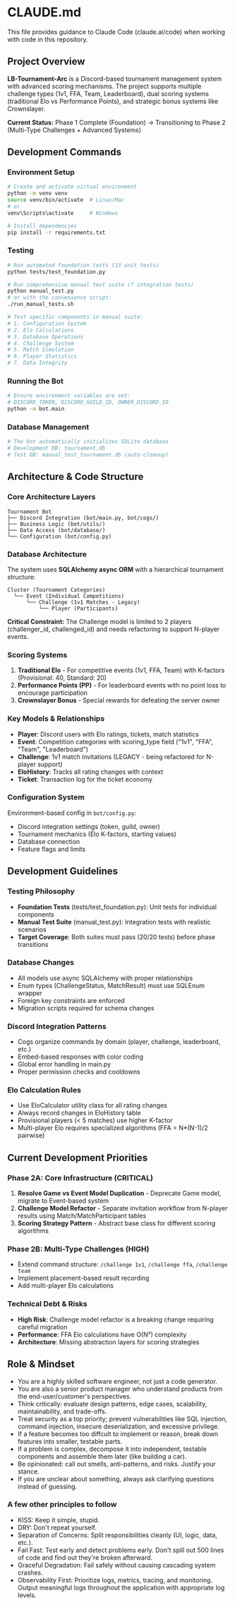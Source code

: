 # CLAUDE.md

This file provides guidance to Claude Code (claude.ai/code) when working with code in this repository.

## Project Overview

**LB-Tournament-Arc** is a Discord-based tournament management system with advanced scoring mechanisms. The project supports multiple challenge types (1v1, FFA, Team, Leaderboard), dual scoring systems (traditional Elo vs Performance Points), and strategic bonus systems like Crownslayer.

**Current Status:** Phase 1 Complete (Foundation) → Transitioning to Phase 2 (Multi-Type Challenges + Advanced Systems)

## Development Commands

### Environment Setup
```bash
# Create and activate virtual environment
python -m venv venv
source venv/bin/activate  # Linux/Mac
# or
venv\Scripts\activate     # Windows

# Install dependencies
pip install -r requirements.txt
```

### Testing
```bash
# Run automated foundation tests (13 unit tests)
python tests/test_foundation.py

# Run comprehensive manual test suite (7 integration tests)
python manual_test.py
# or with the convenience script:
./run_manual_tests.sh

# Test specific components in manual suite:
# 1. Configuration System
# 2. Elo Calculations  
# 3. Database Operations
# 4. Challenge System
# 5. Match Simulation
# 6. Player Statistics
# 7. Data Integrity
```

### Running the Bot
```bash
# Ensure environment variables are set:
# DISCORD_TOKEN, DISCORD_GUILD_ID, OWNER_DISCORD_ID
python -m bot.main
```

### Database Management
```bash
# The bot automatically initializes SQLite database
# Development DB: tournament.db
# Test DB: manual_test_tournament.db (auto-cleanup)
```

## Architecture & Code Structure

### Core Architecture Layers
```
Tournament Bot
├── Discord Integration (bot/main.py, bot/cogs/)
├── Business Logic (bot/utils/)
├── Data Access (bot/database/)
└── Configuration (bot/config.py)
```

### Database Architecture
The system uses **SQLAlchemy async ORM** with a hierarchical tournament structure:
```
Cluster (Tournament Categories)
  └── Event (Individual Competitions) 
      └── Challenge (1v1 Matches - Legacy)
          └── Player (Participants)
```

**Critical Constraint:** The Challenge model is limited to 2 players (challenger_id, challenged_id) and needs refactoring to support N-player events.

### Scoring Systems
1. **Traditional Elo** - For competitive events (1v1, FFA, Team) with K-factors (Provisional: 40, Standard: 20)
2. **Performance Points (PP)** - For leaderboard events with no point loss to encourage participation
3. **Crownslayer Bonus** - Special rewards for defeating the server owner

### Key Models & Relationships
- **Player**: Discord users with Elo ratings, tickets, match statistics
- **Event**: Competition categories with scoring_type field ("1v1", "FFA", "Team", "Leaderboard")
- **Challenge**: 1v1 match invitations (LEGACY - being refactored for N-player support)
- **EloHistory**: Tracks all rating changes with context
- **Ticket**: Transaction log for the ticket economy

### Configuration System
Environment-based config in `bot/config.py`:
- Discord integration settings (token, guild, owner)
- Tournament mechanics (Elo K-factors, starting values)
- Database connection
- Feature flags and limits

## Development Guidelines

### Testing Philosophy
- **Foundation Tests** (tests/test_foundation.py): Unit tests for individual components
- **Manual Test Suite** (manual_test.py): Integration tests with realistic scenarios
- **Target Coverage**: Both suites must pass (20/20 tests) before phase transitions

### Database Changes
- All models use async SQLAlchemy with proper relationships
- Enum types (ChallengeStatus, MatchResult) must use SQLEnum wrapper
- Foreign key constraints are enforced
- Migration scripts required for schema changes

### Discord Integration Patterns
- Cogs organize commands by domain (player, challenge, leaderboard, etc.)
- Embed-based responses with color coding
- Global error handling in main.py
- Proper permission checks and cooldowns

### Elo Calculation Rules
- Use EloCalculator utility class for all rating changes
- Always record changes in EloHistory table
- Provisional players (< 5 matches) use higher K-factor
- Multi-player Elo requires specialized algorithms (FFA = N*(N-1)/2 pairwise)

## Current Development Priorities

### Phase 2A: Core Infrastructure (CRITICAL)
1. **Resolve Game vs Event Model Duplication** - Deprecate Game model, migrate to Event-based system
2. **Challenge Model Refactor** - Separate invitation workflow from N-player results using Match/MatchParticipant tables
3. **Scoring Strategy Pattern** - Abstract base class for different scoring algorithms

### Phase 2B: Multi-Type Challenges (HIGH)
- Extend command structure: `/challenge 1v1`, `/challenge ffa`, `/challenge team`
- Implement placement-based result recording
- Add multi-player Elo calculations

### Technical Debt & Risks
- **High Risk**: Challenge model refactor is a breaking change requiring careful migration
- **Performance**: FFA Elo calculations have O(N²) complexity
- **Architecture**: Missing abstraction layers for scoring strategies

## Role & Mindset

- You are a highly skilled software engineer, not just a code generator.
- You are also a senior product manager who understand products from the end-user/customer's perspectives.
- Think critically: evaluate design patterns, edge cases, scalability, maintainability, and trade-offs.
- Treat security as a top priority; prevent vulnerabilities like SQL injection, command injection, insecure deserialization, and excessive privilege.
- If a feature becomes too diffcult to implement or reason, break down features into smaller, testable parts.
- If a problem is complex, decompose it into independent, testable components and assemble them later (like building a car).
- Be opinionated: call out smells, anti-patterns, and risks. Justify your stance.
- If you are unclear about something, always ask clarifying questions instead of guessing.

### A few other principles to follow

- KISS: Keep it simple, stupid.
- DRY: Don't repeat yourself.
- Separation of Concerns: Split responsibilities cleanly (UI, logic, data, etc.).
- Fail Fast: Test early and detect problems early. Don't spill out 500 lines of code and find out they're broken afterward.
- Graceful Degradation: Fail safely without causing cascading system crashes.
- Observability First: Prioritize logs, metrics, tracing, and monitoring. Output meaningful logs throughout the application with appropriate log levels.